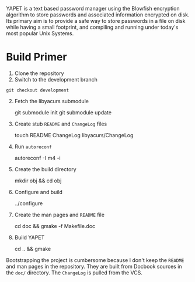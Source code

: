 YAPET is a text based password manager using the Blowfish encryption
algorithm to store passwords and associated information encrypted on
disk. Its primary aim is to provide a safe way to store passwords in a
file on disk while having a small footprint, and compiling and running
under today's most popular Unix Systems.

Build Primer
===

1. Clone the repository
1. Switch to the development branch
```
git checkout development
```

2. Fetch the libyacurs submodule

    git submodule init
    git submodule update

3. Create stub `README` and `ChangeLog` files

    touch README ChangeLog libyacurs/ChangeLog

4. Run `autoreconf`

    autoreconf -I m4 -i

5. Create the build directory

    mkdir obj && cd obj

6. Configure and build

    ../configure

7. Create the man pages and `README` file

    cd doc && gmake -f Makefile.doc

8. Build YAPET

    cd .. && gmake
	
Bootstrapping the project is cumbersome because I don't keep the
`README` and man pages in the repository. They are built
from Docbook sources in the `doc/` directory. The `ChangeLog` is
pulled from the VCS.